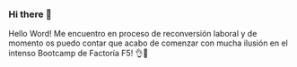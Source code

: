 ### Hi there 👋
Hello Word!
Me encuentro en proceso de reconversión laboral y de momento os puedo contar que acabo de comenzar con mucha ilusión en el intenso Bootcamp de Factoría F5!
👌🙌

